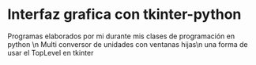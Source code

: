 # Interfaz grafica con tkinter-python
Programas elaborados por mi durante mis clases de programación en python \n
Multi conversor de unidades con ventanas hijas\n
una forma de usar el TopLevel en tkinter
